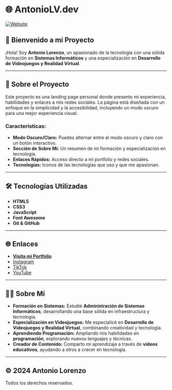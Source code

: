 # 🌐 AntonioLV.dev

[![Website](https://img.shields.io/badge/Website-AntonioLV.dev-blue)](https://tuweb.com)

## 👋 Bienvenido a mi Proyecto

¡Hola! Soy **Antonio Lorenzo**, un apasionado de la tecnología con una sólida formación en **Sistemas Informáticos** y una especialización en **Desarrollo de Videojuegos y Realidad Virtual**.

---

## 🚀 Sobre el Proyecto

Este proyecto es una landing page personal donde presento mi experiencia, habilidades y enlaces a mis redes sociales. La página está diseñada con un enfoque en la simplicidad y la accesibilidad, incluyendo un modo oscuro para una mejor experiencia visual.

### Características:

- **Modo Oscuro/Claro:** Puedes alternar entre el modo oscuro y claro con un botón interactivo.
- **Sección de Sobre Mí:** Un resumen de mi formación y especialización en tecnología.
- **Enlaces Rápidos:** Acceso directo a mi portfolio y redes sociales.
- **Tecnologías:** Iconos de las tecnologías que uso y que me apasionan.

---

## 🛠️ Tecnologías Utilizadas

- **HTML5**
- **CSS3**
- **JavaScript**
- **Font Awesome**
- **Git & GitHub**

---

## 🌐 Enlaces

- [**Visita mi Portfolio**](https://tuportfolio.com)
- [Instagram](https://instagram.com/tuusuario)
- [TikTok](https://tiktok.com/@tuusuario)
- [YouTube](https://youtube.com/tuusuario)

---

## 🧑‍💻 Sobre Mí

- **Formación en Sistemas:** Estudié **Administración de Sistemas Informáticos**, desarrollando una base sólida en infraestructura y tecnología.
- **Especialización en Videojuegos:** Me especialicé en **Desarrollo de Videojuegos y Realidad Virtual**, combinando creatividad y tecnología.
- **Aprendiendo Programación:** Ampliando mis habilidades en **programación**, explorando nuevos lenguajes y técnicas.
- **Creador de Contenido:** Comparto mi aprendizaje a través de **videos educativos**, ayudando a otros a crecer en tecnología.

---

## © 2024 Antonio Lorenzo

Todos los derechos reservados.
